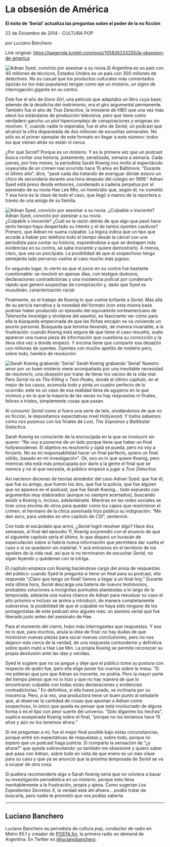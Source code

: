 # La obsesión de América

**El éxito de ‘Serial’ actualiza las preguntas sobre el poder de la no ficción**

22 de Diciembre de 2014 - CULTURA POP

_por Luciano Banchero_

Link original: https://laagenda.tumblr.com/post/105826233250/la-obsesion-de-america

![Adnan Syed, convicto por asesinar a su novia.](https://64.media.tumblr.com/4771864cd408849f6fc605d6b6feebb0/tumblr_inline_pk10okMG4l1t6q87u_500.jpg)Si Argentina es un país con 40 millones de técnicos, Estados Unidos es un país con 300 millones de detectives. No es casual que los productos culturales más comentados (quizás no los más populares) tengan como eje un misterio, un signo de interrogación gigante en su centro.

Éste fue el año de *Gone Girl*, una película que adaptaba un libro cuya base, además de la desdicha del matrimonio, era el giro argumental permanente. También fue el año de *True Detective*, la miniserie de HBO que una vez más elevó los estándares de producción televisiva, pero que tiene como verdadero gancho un *plot* hipercomplejo de conspiraciones y enigmas sin resolver. Y, cuando nadie lo esperaba, fue el año de *Serial*, un podcast que alcanzó la cifra disparatada de dos millones de escuchas semanales. No sólo es el primer ejemplar de este formato en llegar a este número: todos los que vienen atrás no están ni cerca.

¿Por qué *Serial*? Porque es un misterio. Y es la primera vez que un podcast busca contar una historia, justamente, serializada, semana a semana. Cada jueves, por tres meses, la periodista Sarah Koenig nos invitó al espectáculo voyeurista de un crimen real ocurrido hace 15 años en Baltimore. “Durante el último año”, dice, “pasé cada día tratando de averiguar dónde estuvo un chico de secundaria durante una hora después del colegio en 1999.” Adnan Syed está preso desde entonces, condenado a cadena perpetua por el asesinato de su novia Hae Lee Min, un homicidio que, según él, no cometió. Y esa hora es la clave de todo el caso, que llegó a manos de la reportera a través de una amiga de su familia.

![Adnan Syed, convicto por asesinar a su novia. ¿Culpable o inocente?](https://64.media.tumblr.com/4771864cd408849f6fc605d6b6feebb0/tumblr_inline_pk10okMG4l1t6q87u_100.jpg) Adnan Syed, convicto por asesinar a su novia.   
 ¿Culpable o inocente? ¿Cuál es la razón detrás de que algo que pasó hace tanto tiempo haya despertado su interés y el de tantos oyentes cautivos? Primero, que Adnan no suena culpable. La lógica indica que un tipo que accede a hablar por teléfono todo el tiempo desde la cárcel con una periodista para contar su historia, exponiéndose a que se destapen más evidencias en su contra, se sabe inocente y quiere demostrarlo. A menos, claro, que sea un psicópata. La posibilidad de que el sospechoso tenga semejante lado perverso vuelve al caso mucho más jugoso.

En segundo lugar, lo cierto es que el juicio en su contra fue bastante cuestionable: se resolvió en apenas días, con testigos dudosos, declaraciones contradictorias y una insistencia policial por condenarlo rápido que generó sospechas de conspiración y, dado que Syed es musulmán, caracterización racial.

Finalmente, es el trabajo de Koenig lo que vuelve brillante a *Serial*. Más allá de su pericia narrativa y la novedad del formato (con esta misma base podrían haber producido un episodio del equivalente norteamericano de *Telenoche Investiga* y olvidarse del asunto), es fascinante ver cómo para ella la búsqueda empecinada de que las fichas encajen se va volviendo un asunto personal. Búsqueda que termina llevando, de manera invariable, a la frustración: cuando Koenig está segura de que tiene el caso resuelto, suele aparecer una nueva pieza de información que cuestiona su convicción y la lleva otra vez a donde empezó. Y encima tiene que compartir esa desazón con millones de oyentes. Oyentes con mucho apetito de misterio pero, sobre todo, hambre de resolución.

![Sarah Koenig grabando 'Serial'](https://64.media.tumblr.com/07712f6cd17366434a6a39bc3b980c1d/tumblr_inline_pk10olwvVR1t6q87u_100.jpg) Sarah Koenig grabando 'Serial’ Nuestro amor por un buen misterio viene acompañado por una inevitable necesidad de resolverlo, una obsesión por tratar de llenar los vacíos de la vida real. Pero *Serial* no es *The Killing* o *Twin Peaks*, donde el último capítulo, en el mejor de los casos, acomoda todo y pinta un cuadro perfecto de lo ocurrido: este es un caso de esa realidad llena de agujeros en la que vivimos y en la que la mayoría de las veces no hay respuestas ni finales, felices o tristes, simplemente cosas que pasan.

Al consumir *Serial* como si fuera una serie de tele, olvidándonos de que no es ficción, le depositamos expectativas nivel Hollywood. Y todos sabemos cómo nos pusimos con los finales de *Lost*, *The Sopranos* y *Battlestar Galactica*.

Sarah Koenig es consciente de la encrucijada en la que se involucró sin querer: “No voy a ponerme de un lado porque tiene que haber un final hollywoodense. El objetivo es resolverlo y ojalá se pueda, pero no voy a forzarlo. No es mi responsabilidad hacer un final perfecto, quiero un final sólido, basado en mi investigación”. Ok, eso es lo que quiere Koenig, pero mientras ella está más preocupada por darle a la gente el final que se merece y no el que necesita, el público empezó a jugar a *True Detective*.

Así nacieron decenas de teorías alrededor del caso Adnan Syed: que fue él, que fue su amigo, que fueron los dos, que fue la policía, que fue alguien que no aparece en el podcast, que fue Sarah Koenig… todo expuesto con argumentos muy elaborados (aunque no siempre acertados), buscando asistir a Koenig o, incluso, adelantársele. Mientras en las redes sociales se tiran unos encima de otros para quedar como los capos que resolvieron el crimen, el hermano de la chica asesinada hizo pública su indignación: “Me dan asco, para ustedes es otro capítulo de *CSI*”, sentenció.

Con todo el escándalo que armó, ¿*Serial* logró resolver algo? Hace dos semanas, al final del episodio 11, Koenig sorprendió con el anuncio de que el siguiente capítulo sería el último, lo que disparó un huracán de especulación sobre si habría nueva información que permitiera dar vuelta el caso o si se quedaron sin material. Y acá entramos en el territorio de los spoilers de la vida real, así que si no terminaron de escuchar *Serial*, no sigan leyendo y quédense con la intriga.

El capítulo empieza con Koenig haciéndose cargo del ansia de respuestas del público: cuando Syed le pregunta si tiene un final para su podcast, ella responde “¡Claro que tengo un final! Vamos a llegar a un final hoy.” Durante esta última hora, *Serial* descarga una batería de nuevos testimonios, probables soluciones a incógnitas puntuales planteadas a lo largo de la temporada, adelanta una nueva chance de Adnan para reevaluar su caso el año próximo e incluso se anima a introducir, de manera completamente subversiva, la posibilidad de que el culpable no haya sido ninguno de los protagonistas de este podcast sino alguien más: un asesino serial que fue liberado justo antes del asesinato de Hae.

Para el momento del cierre, hubo más interrogantes que respuestas. Y eso es lo que, para muchos, anula la idea de final: no hay dudas de que mostraron nuevas piezas para sacar nuevas conclusiones, pero no nos dejaron más cerca de la verdad, de una respuesta contundente y definitiva sobre quién mató a Hae Lee Min. La propia Koenig se permite reconocer su propia desilusión ante las idas y venidas.

Syed le sugiere que no se juegue y deje que el público tome su postura con respecto de quién fue, pero ella elige poner los ovarios sobre la mesa: “Si me pidieran que jure que Adnan es inocente, no podría. Pero la mayor parte del tiempo pienso que no lo hizo y que no hay manera de que lo encontraran culpable con todas estas declaraciones y evidencias contradictorias.” En definitiva, si ella fuese jurado, se inclinaría por su inocencia. Pero, a la vez, una productora tiene un buen punto al señalarle que, al observar la cantidad de cosas que apuntan a Adnan como sospechoso, lo único que queda es pensar que está involucrado de alguna forma o es el tipo con peor suerte del universo. “Sólo díganme los hechos”, suplica exasperada Koenig sobre el final, “porque no los teníamos hace 15 años y aún no los tenemos ahora.”

Si me preguntan a mí, fue el mejor final posible bajo estas circunstancias, porque entré sin expectativas de respuestas y, sobre todo, porque no espero que un podcast haga justicia. Sí comparto la sensación de “¿y ahora?” que queda sobrevolando: yo también me obsesioné y quiero saber qué pasa con Adnan, sobre todo en vista de que enero es un mes clave para su caso y que ya se anunció que la próxima temporada de *Serial* se va a ocupar de otra cosa.

Si pudiera recomendarle algo a Sarah Koenig sería que no volviera a basar su investigación periodística en un misterio, porque esto lleva inevitablemente a la frustración, propia y ajena. Como sugerían *Los Expedientes Secretos X*, la verdad está ahí afuera… podés tratar de buscarla, pero nadie te prometió que vos podías saberla.



---

Luciano Banchero
----------------

Luciano Banchero es periodista de cultura pop, conductor de radio en Metro 95.1 y creador de [POSTA.fm](http://www.posta.fm/%20target=), la primera radio on demand de Argentina. En Twitter es [@lucianobanchero](http://www.twitter.com/lucianobanchero/).

